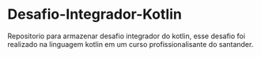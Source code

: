 # Desafio-Integrador-Kotlin
Repositorio para armazenar desafio integrador do kotlin, esse desafio foi realizado na linguagem kotlin em um curso profissionalisante do santander.
